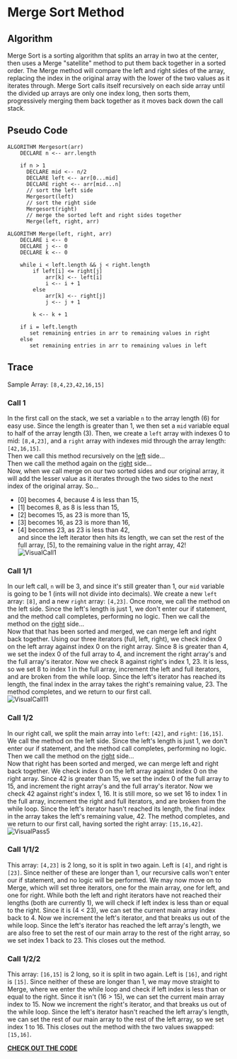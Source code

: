 # Merge Sort Method
## Algorithm
Merge Sort is a sorting algorithm that splits an array in two at the center, then uses a Merge "satellite" method to put them back together in a sorted order. The Merge method will compare the left and right sides of the array, replacing the index in the original array with the lower of the two values as it iterates through. Merge Sort calls itself recursively on each side array until the divided up arrays are only one index long, then sorts them, progressively merging them back together as it moves back down the call stack. 

## Pseudo Code
```
ALGORITHM Mergesort(arr)
    DECLARE n <-- arr.length
           
    if n > 1
      DECLARE mid <-- n/2
      DECLARE left <-- arr[0...mid]
      DECLARE right <-- arr[mid...n]
      // sort the left side
      Mergesort(left)
      // sort the right side
      Mergesort(right)
      // merge the sorted left and right sides together
      Merge(left, right, arr)

ALGORITHM Merge(left, right, arr)
    DECLARE i <-- 0
    DECLARE j <-- 0
    DECLARE k <-- 0

    while i < left.length && j < right.length
        if left[i] <= right[j]
            arr[k] <-- left[i]
            i <-- i + 1
        else
            arr[k] <-- right[j]
            j <-- j + 1
            
        k <-- k + 1

    if i = left.length
       set remaining entries in arr to remaining values in right
    else
       set remaining entries in arr to remaining values in left
```
## Trace
Sample Array: `[8,4,23,42,16,15]`

### Call 1
In the first call on the stack, we set a variable `n` to the array length (6) for easy use. Since the length is greater than 1, we then set a `mid` variable equal to half of the array length (3). Then, we create a `left` array with indexes 0 to mid: `[8,4,23]`, and a `right` array with indexes mid through the array length: `[42,16,15]`.  
Then we call this method recursively on the [left](#Call-1/1) side...  
Then we call the method again on the [right](#Call-1/2) side...  
Now, when we call merge on our two sorted sides and our original array, it will add the lesser value as it iterates through the two sides to the next index of the original array. So...
- [0] becomes 4, because 4 is less than 15, 
- [1] becomes 8, as 8 is less than 15, 
- [2] becomes 15, as 23 is more than 15,
- [3] becomes 16, as 23 is more than 16,
- [4] becomes 23, as 23 is less than 42,  
and since the left iterator then hits its length, we can set the rest of the full array, [5], to the remaining value in the right array, 42!   
![VisualCall1](../../../assets/MSCall1.jpg)

### Call 1/1
In our left call, `n` will be 3, and since it's still greater than 1, our `mid` variable is going to be 1 (ints will not divide into decimals). We create a new `left` array: `[8]`, and a new `right` array: `[4,23]`. Once more, we call the method on the left side. Since the left's length is just 1, we don't enter our if statement, and the method call completes, performing no logic. Then we call the method on the [right](#Call-1/1/2) side...  
Now that that has been sorted and merged, we can merge left and right back together. Using our three iterators (full, left, right), we check index 0 on the left array against index 0 on the right array. Since 8 is greater than 4, we set the index 0 of the full array to 4, and increment the right array's and the full array's iterator. Now we check 8 against right's index 1, 23. It is less, so we set 8 to index 1 in the full array, increment the left and full iterators, and are broken from the while loop. Since the left's iterator has reached its length, the final index in the array takes the right's remaining value, 23. The method completes, and we return to our first call.  
![VisualCall11](../../../assets/MSCall2.jpg)

### Call 1/2
In our right call, we split the main array into `left`: `[42]`, and  `right`: `[16,15]`. We call the method on the left side. Since the left's length is just 1, we don't enter our if statement, and the method call completes, performing no logic. Then we call the method on the [right](#Call-1/2/2) side...  
Now that right has been sorted and merged, we can merge left and right back together. We check index 0 on the left array against index 0 on the right array. Since 42 is greater than 15, we set the index 0 of the full array to 15, and increment the right array's and the full array's iterator. Now we check 42 against right's index 1, 16. It is still more, so we set 16 to index 1 in the full array, increment the right and full iterators, and are broken from the while loop. Since the left's iterator hasn't reached its length, the final index in the array takes the left's remaining value, 42. The method completes, and we return to our first call, having sorted the right array: `[15,16,42]`.  
![VisualPass5](../../../assets/MSCall3.jpg)

### Call 1/1/2
This array: `[4,23]` is 2 long, so it is split in two again. Left is `[4]`, and right is `[23]`. Since neither of these are longer than 1, our recursive calls won't enter our if statement, and no logic will be performed. We may now move on to Merge, which will set three iterators, one for the main array, one for left, and one for right. While both the left and right iterators have not reached their lengths (both are currently 1), we will check if left index is less than or equal to the right. Since it is (4 < 23), we can set the current main array index back to 4. Now we increment the left's iterator, and that breaks us out of the while loop. Since the left's iterator has reached the left array's length, we are also free to set the rest of our main array to the rest of the right array, so we set index 1 back to 23. This closes out the method.

### Call 1/2/2
This array: `[16,15]` is 2 long, so it is split in two again. Left is `[16]`, and right is `[15]`. Since neither of these are longer than 1, we may move straight to Merge, where we enter the while loop and check if left index is less than or equal to the right. Since it isn't (16 > 15), we can set the current main array index to 15. Now we increment the right's iterator, and that breaks us out of the while loop. Since the left's iterator hasn't reached the left array's length, we can set the rest of our main array to the rest of the left array, so we set index 1 to 16. This closes out the method with the two values swapped: `[15,16]`.

[__CHECK OUT THE CODE__](InsertionSort/Program.cs)
